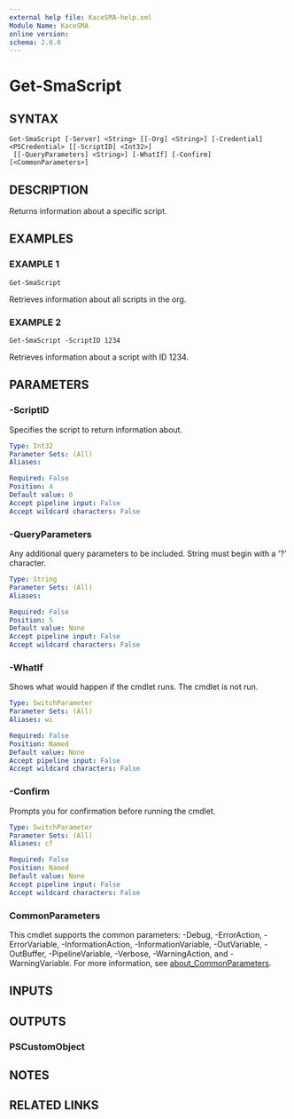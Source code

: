 ```yaml
---
external help file: KaceSMA-help.xml
Module Name: KaceSMA
online version:
schema: 2.0.0
---
```


# Get-SmaScript

## SYNTAX

```
Get-SmaScript [-Server] <String> [[-Org] <String>] [-Credential] <PSCredential> [[-ScriptID] <Int32>]
 [[-QueryParameters] <String>] [-WhatIf] [-Confirm] [<CommonParameters>]
```

## DESCRIPTION
Returns information about a specific script.

## EXAMPLES

### EXAMPLE 1
```
Get-SmaScript
```

Retrieves information about all scripts in the org.

### EXAMPLE 2
```
Get-SmaScript -ScriptID 1234
```

Retrieves information about a script with ID 1234.

## PARAMETERS

### -ScriptID
Specifies the script to return information about.

```yaml
Type: Int32
Parameter Sets: (All)
Aliases:

Required: False
Position: 4
Default value: 0
Accept pipeline input: False
Accept wildcard characters: False
```

### -QueryParameters
Any additional query parameters to be included.
String must begin with a '?' character.

```yaml
Type: String
Parameter Sets: (All)
Aliases:

Required: False
Position: 5
Default value: None
Accept pipeline input: False
Accept wildcard characters: False
```

### -WhatIf
Shows what would happen if the cmdlet runs.
The cmdlet is not run.

```yaml
Type: SwitchParameter
Parameter Sets: (All)
Aliases: wi

Required: False
Position: Named
Default value: None
Accept pipeline input: False
Accept wildcard characters: False
```

### -Confirm
Prompts you for confirmation before running the cmdlet.

```yaml
Type: SwitchParameter
Parameter Sets: (All)
Aliases: cf

Required: False
Position: Named
Default value: None
Accept pipeline input: False
Accept wildcard characters: False
```

### CommonParameters
This cmdlet supports the common parameters: -Debug, -ErrorAction, -ErrorVariable, -InformationAction, -InformationVariable, -OutVariable, -OutBuffer, -PipelineVariable, -Verbose, -WarningAction, and -WarningVariable. For more information, see [about_CommonParameters](http://go.microsoft.com/fwlink/?LinkID=113216).

## INPUTS

## OUTPUTS

### PSCustomObject
## NOTES

## RELATED LINKS

